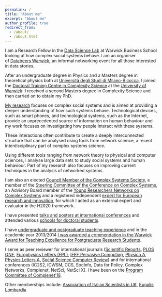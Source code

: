 ```yaml
---
permalink: /
title: "About me"
excerpt: "About me"
author_profile: true
redirect_from: 
  - /about/
  - /about.html
---
```

I am a Research Fellow in the <a href="http://datasciencelab.co.uk" target="_blank" rel="noopener noreferrer">Data Science Lab</a> at Warwick Business School looking at how complex social systems behave. I am an organiser of <a href="https://databeerswrik.tumblr.com" target="_blank" rel="noopener noreferrer">Databeers Warwick</a>, an informal networking event for all those interested in data stories.

After an undergraduate degree in Physics and a Masters degree in theoretical physics both at <a href="http://www.unimib.it/go/102/Home/English" target="_blank" rel="noopener noreferrer">Università degli Studi di Milano-Bicocca</a>, I joined the <a href="http://www2.warwick.ac.uk/fac/cross_fac/complexity/" target="_blank" rel="noopener noreferrer">Doctoral Training Centre in Complexity Science</a> at the <a href="http://www2.warwick.ac.uk" target="_blank" rel="noopener noreferrer">University of Warwick</a>. I received a second Masters degree in Complexity Science and then carried on to obtain my PhD.

<a href="http://www.fedebotta.com/?page_id=128" target="_blank" rel="noopener noreferrer">My research</a> focuses on complex social systems and is aimed at providing a deeper understanding of how such systems behave. Technological devices, such as smart phones, and technological systems, such as the Internet, provide an unprecedented source of information on human behaviour and my work focuses on investigating how people interact with these systems.

These interactions often contribute to create a deeply interconnected structure that can be analysed using tools from network science, a recent interdisciplinary part of complex systems science.

Using different tools ranging from network theory to physical and computer sciences, I analyse large data sets to study social systems and human behaviour. Part of my research also focuses on improving current techniques in the analysis of networked systems.

I am also an elected <a href="https://cssociety.org/about-us/council" target="_blank" rel="noopener">Council Member of the Complex Systems Society</a>, a member of the <a href="https://cssociety.org/ccs/ccs-steering-committee" target="_blank" rel="noopener">Steering Committee of the Conference on Complex Systems</a>, an Advisory Board member of the <a href="http://www.yrncs.com/" target="_blank" rel="noopener noreferrer">Young Researchers Networks on Complex Systems</a> and a registered independent <a href="http://ec.europa.eu/research/participants/portal/desktop/en/experts/" target="_blank" rel="noopener noreferrer">expert for European research and innovation</a>, for which I acted as an external expert and evaluator in the H2020 framework.

I have presented <a href="http://www.fedebotta.com/?page_id=138" target="_blank" rel="noopener noreferrer">talks and posters at international conferences</a> and attended various <a href="http://www.fedebotta.com/?page_id=52" target="_blank" rel="noopener noreferrer">schools for doctoral students</a>.

I have <a href="http://www.fedebotta.com/?page_id=85" target="_blank" rel="noopener noreferrer">undergraduate and postgraduate teaching experience</a> and in the academic year 2013/2014 <a href="http://www2.warwick.ac.uk/services/ldc/personal/funding/watepgr/2014/federicobotta/" target="_blank" rel="noopener noreferrer">I was awarded a commendation in the Warwick Award for Teaching Excellence for Postgraduate Research Students</a>.

I serve as peer reviewer for international journals (<a href="https://www.nature.com/srep/" target="_blank" rel="noopener">Scientific Reports</a>, <a href="http://www.plosone.org/" target="_blank" rel="noopener noreferrer">PLOS ONE</a>, <a href="https://www.epletters.net/" target="_blank" rel="noopener noreferrer">Europhysics Letters (EPL)</a>, <a href="http://ieeexplore.ieee.org/xpl/RecentIssue.jsp?punumber=7756">IEEE Pervasive Computing</a>, <a href="http://www.sciencedirect.com/science/journal/03784371">Physica A</a>, <a href="http://www.journals.elsevier.com/physics-letters-a">Physics Letters A,</a> <a href="https://faculty.chass.ncsu.edu/garson/SSCORE/index.htm" target="_blank" rel="noopener">Social Science Computer Review</a>) and for international conferences (IC2S2, ICWSM, CCS, SocInfo, Data for Policy, Complex Networks, Complenet, NetSci, NetSci X). I have been on the <a href="http://complenet.weebly.com/organizers.html" target="_blank" rel="noopener">Program Committee of Complenet'18</a>.

Other memberships include: <a href="https://aisukblog.wordpress.com/" target="_blank" rel="noopener noreferrer">Association of Italian Scientists in UK</a>, <a href="http://elenco.eupolislombardia.it/index.php" target="_blank" rel="noopener noreferrer">Eupolis Lombardia</a>.
